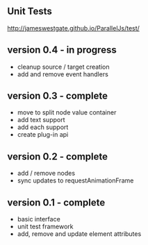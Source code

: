 Unit Tests
----------

http://jameswestgate.github.io/ParallelJs/test/


version 0.4 - in progress
-----------
- cleanup source / target creation
- add and remove event handlers


version 0.3 - complete
-----------

- move to split node value container
- add text support
- add each support
- create plug-in api

version 0.2 - complete
-----------

- add / remove nodes
- sync updates to requestAnimationFrame

version 0.1 - complete
-----------

- basic interface
- unit test framework
- add, remove and update element attributes








